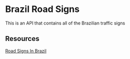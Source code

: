 # Brazil Road Signs
This is an API that contains all of the Brazilian traffic signs

## Resources
[Road Signs In Brazil](https://en.wikipedia.org/wiki/Road_signs_in_Brazil)
